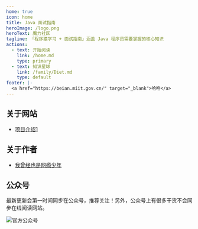 ```yaml
---
home: true
icon: home
title: Java 面试指南
heroImage: /logo.png
heroText: 魔力社区
tagline: 「程序猿学习 + 面试指南」涵盖 Java 程序员需要掌握的核心知识
actions:
  - text: 开始阅读
    link: /home.md
    type: primary
  - text: 知识星球
    link: /family/Diet.md
    type: default
footer: |-
  <a href="https://beian.miit.gov.cn/" target="_blank">哈哈</a>
---
```


## 关于网站

- [项目介绍1](/intro.md)
## 关于作者

- [我曾经也是网瘾少年](./about-the-author/internet-addiction-teenager.md)

## 公众号

最新更新会第一时间同步在公众号，推荐关注！另外，公众号上有很多干货不会同步在线阅读网站。

![官方公众号](https://oss.javaguide.cn/github/javaguide/gongzhonghaoxuanchuan.png)